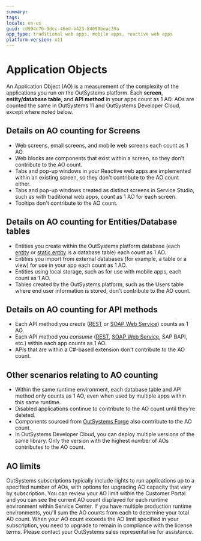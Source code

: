 ```yaml
---
summary:
tags:
locale: en-us
guid: cd994c70-9dcc-46ed-b423-84099beac39a
app_type: traditional web apps, mobile apps, reactive web apps
platform-version: o11
---
```


# Application Objects

An Application Object (AO) is a measurement of the complexity of the applications you run on the OutSystems platform. Each **screen**, **entity/database table**, and **API method** in your apps count as 1 AO. AOs are counted the same in OutSystems 11 and OutSystems Developer Cloud, except where noted below.

## Details on AO counting for Screens
* Web screens, email screens, and mobile web screens each count as 1 AO. 
* Web blocks are components that exist within a screen, so they don't contribute to the AO count. 
* Tabs and pop-up windows in your Reactive web apps are implemented within an existing screen, so they don't contribute to the AO count either. 
* Tabs and pop-up windows created as distinct screens in Service Studio, such as with traditional web apps, count as 1 AO for each screen. 
* Tooltips don't contribute to the AO count.

## Details on AO counting for Entities/Database tables

* Entities you create within the OutSystems platform database (each [entity](https://success.outsystems.com/Documentation/11/Developing_an_Application/Use_Data/Data_Modeling/Entities) or [static entity](https://success.outsystems.com/Documentation/11/Developing_an_Application/Use_Data/Data_Modeling/Static_Entities) is a database table) each count as 1 AO.
* Entities you import from external databases (for example, a table or a view) for use in your app each count as 1 AO.
* Entities using local storage, such as for use with mobile apps, each count as 1 AO.
* Tables created by the OutSystems platform, such as the Users table where end user information is stored, don't contribute to the AO count.

## Details on AO counting for API methods

* Each API method you *create* ([REST](https://success.outsystems.com/Documentation/11/Extensibility_and_Integration/REST/Expose_REST_APIs) or [SOAP Web Service](https://success.outsystems.com/Documentation/11/Extensibility_and_Integration/SOAP/Exposing_SOAP_Web_Services/Expose_a_SOAP_Web_Service)) counts as 1 AO. 
* Each API method you *consume* ([REST](https://success.outsystems.com/Documentation/11/Extensibility_and_Integration/REST/Consume_REST_APIs), [SOAP Web Service](https://success.outsystems.com/Documentation/11/Extensibility_and_Integration/SOAP/Consuming_SOAP_Web_Services), SAP BAPI, etc.) within each app counts as 1 AO.
* APIs that are within a C#-based extension don't contribute to the AO count.

## Other scenarios relating to AO counting

* Within the same runtime environment, each database table and API method only counts as 1 AO, even when used by multiple apps within this same runtime.
* Disabled applications continue to contribute to the AO count until they're deleted.
* Components sourced from [OutSystems Forge](https://www.outsystems.com/forge/) also contribute to the AO count.
* In OutSystems Developer Cloud, you can deploy multiple versions of the same library. Only the version with the highest number of AOs contributes to the AO count.

## AO limits

OutSystems subscriptions typically include rights to run applications up to a specified number of AOs, with options for upgrading AO capacity that vary by subscription. You can review your AO limit within the Customer Portal and you can see the current AO count displayed for each runtime environment within Service Center. If you have multiple production runtime environments, you'll sum the AO counts from each to determine your total AO count. When your AO count exceeds the AO limit specified in your subscription, you need to upgrade to remain in compliance with the license terms. Please contact your OutSystems sales representative for assistance.
